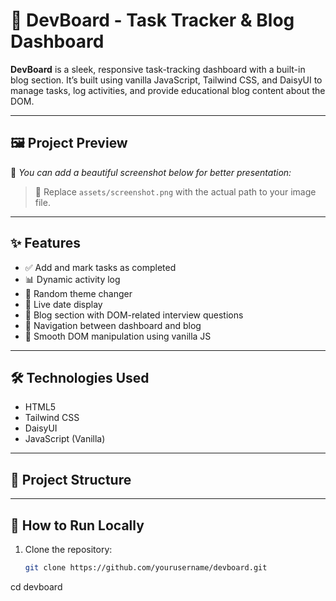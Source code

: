 # 🚀 DevBoard - Task Tracker & Blog Dashboard

**DevBoard** is a sleek, responsive task-tracking dashboard with a built-in blog section. It’s built using vanilla JavaScript, Tailwind CSS, and DaisyUI to manage tasks, log activities, and provide educational blog content about the DOM.

---

## 🖼️ Project Preview

📸 _You can add a beautiful screenshot below for better presentation:_


> 📌 Replace `assets/screenshot.png` with the actual path to your image file.

---

## ✨ Features

- ✅ Add and mark tasks as completed
- 📊 Dynamic activity log
- 🌈 Random theme changer
- 📅 Live date display
- 🧠 Blog section with DOM-related interview questions
- 🧭 Navigation between dashboard and blog
- 💾 Smooth DOM manipulation using vanilla JS

---

## 🛠️ Technologies Used

- HTML5
- Tailwind CSS
- DaisyUI
- JavaScript (Vanilla)

---

## 📁 Project Structure


---

## 🚀 How to Run Locally

1. Clone the repository:
   ```bash
   git clone https://github.com/yourusername/devboard.git
cd devboard
